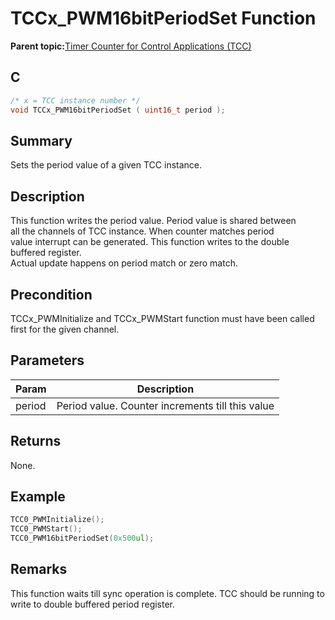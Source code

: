 # TCCx\_PWM16bitPeriodSet Function

**Parent topic:**[Timer Counter for Control Applications \(TCC\)](GUID-CCA150A8-2C66-40B2-9C35-D7F3473720AE.md)

## C

```c
/* x = TCC instance number */
void TCCx_PWM16bitPeriodSet ( uint16_t period );
```

## Summary

Sets the period value of a given TCC instance.

## Description

This function writes the period value. Period value is shared between<br />all the channels of TCC instance. When counter matches period<br />value interrupt can be generated. This function writes to the double buffered register.<br />Actual update happens on period match or zero match.

## Precondition

TCCx\_PWMInitialize and TCCx\_PWMStart function must have been called first for the given channel.

## Parameters

|Param|Description|
|-----|-----------|
|period|Period value. Counter increments till this value|

## Returns

None.

## Example

```c
TCC0_PWMInitialize();
TCC0_PWMStart();
TCC0_PWM16bitPeriodSet(0x500ul);
```

## Remarks

This function waits till sync operation is complete. TCC should be running to write to double buffered period register.

